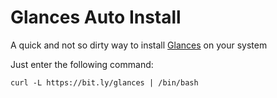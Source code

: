 Glances Auto Install
====================

A quick and not so dirty way to install [Glances](https://github.com/nicolargo/glances) on your system

Just enter the following command:

    curl -L https://bit.ly/glances | /bin/bash
